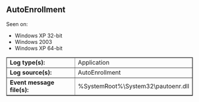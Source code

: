 ## AutoEnrollment

Seen on:
* Windows XP 32-bit
* Windows 2003
* Windows XP 64-bit

<table border="1" class="docutils">
  <tbody>
    <tr>
      <td><b>Log type(s):</b></td>
      <td>Application</td>
    </tr>
    <tr>
      <td><b>Log source(s):</b></td>
      <td>AutoEnrollment</td>
    </tr>
    <tr>
      <td><b>Event message file(s):</b></td>
      <td>%SystemRoot%\System32\pautoenr.dll</td>
    </tr>
  </tbody>
</table>

&nbsp;

